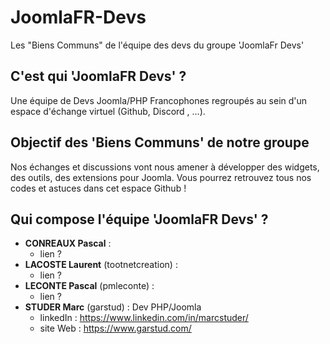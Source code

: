 # JoomlaFR-Devs
Les "Biens Communs" de l'équipe des devs du groupe 'JoomlaFr Devs'

## C'est qui 'JoomlaFR Devs' ?
Une équipe de Devs Joomla/PHP Francophones regroupés au sein d'un espace d'échange virtuel (Github, Discord , ...).


## Objectif des 'Biens Communs' de notre groupe
Nos échanges et discussions vont nous amener à développer des widgets, des outils, des extensions pour Joomla.
Vous pourrez retrouvez tous nos codes et astuces dans cet espace Github !


## Qui compose l'équipe 'JoomlaFR Devs' ?
- **CONREAUX Pascal** :
  - lien ?
- **LACOSTE Laurent** (tootnetcreation) : 
  - lien ?
- **LECONTE Pascal** (pmleconte) :
  - lien ?
- **STUDER Marc** (garstud) : Dev PHP/Joomla
  - linkedIn : https://www.linkedin.com/in/marcstuder/
  - site Web : https://www.garstud.com/
